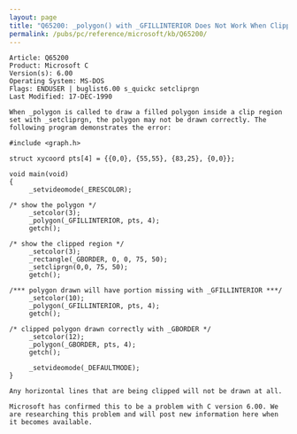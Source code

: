 ```yaml
---
layout: page
title: "Q65200: _polygon() with _GFILLINTERIOR Does Not Work When Clipped"
permalink: /pubs/pc/reference/microsoft/kb/Q65200/
---
```


	Article: Q65200
	Product: Microsoft C
	Version(s): 6.00
	Operating System: MS-DOS
	Flags: ENDUSER | buglist6.00 s_quickc setcliprgn
	Last Modified: 17-DEC-1990
	
	When _polygon is called to draw a filled polygon inside a clip region
	set with _setcliprgn, the polygon may not be drawn correctly. The
	following program demonstrates the error:
	
	#include <graph.h>
	
	struct xycoord pts[4] = {{0,0}, {55,55}, {83,25}, {0,0}};
	
	void main(void)
	{
	     _setvideomode(_ERESCOLOR);
	
	/* show the polygon */
	     _setcolor(3);
	     _polygon(_GFILLINTERIOR, pts, 4);
	     getch();
	
	/* show the clipped region */
	     _setcolor(3);
	     _rectangle(_GBORDER, 0, 0, 75, 50);
	     _setcliprgn(0,0, 75, 50);
	     getch();
	
	/*** polygon drawn will have portion missing with _GFILLINTERIOR ***/
	     _setcolor(10);
	     _polygon(_GFILLINTERIOR, pts, 4);
	     getch();
	
	/* clipped polygon drawn correctly with _GBORDER */
	     _setcolor(12);
	     _polygon(_GBORDER, pts, 4);
	     getch();
	
	     _setvideomode(_DEFAULTMODE);
	}
	
	Any horizontal lines that are being clipped will not be drawn at all.
	
	Microsoft has confirmed this to be a problem with C version 6.00. We
	are researching this problem and will post new information here when
	it becomes available.
